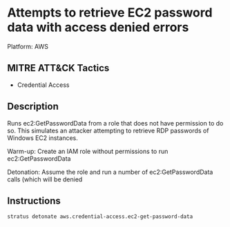 # Attempts to retrieve EC2 password data with access denied errors

Platform: AWS

## MITRE ATT&CK Tactics

- Credential Access

## Description


Runs ec2:GetPasswordData from a role that does not have permission to do so. This simulates an attacker attempting to
retrieve RDP passwords of Windows EC2 instances.

Warm-up: Create an IAM role without permissions to run ec2:GetPasswordData

Detonation: Assume the role and run a number of ec2:GetPasswordData calls (which will be denied


## Instructions

```bash title="Detonate me!"
stratus detonate aws.credential-access.ec2-get-password-data
```